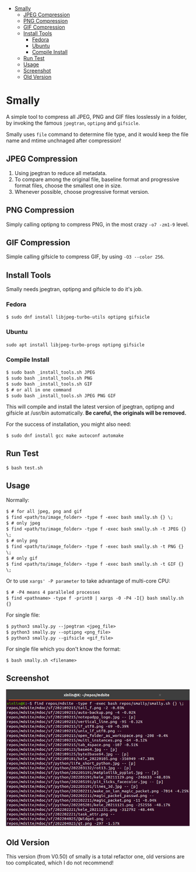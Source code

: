 * [Smally](#Smally)
    * [JPEG Compression](#JPEG-Compression)
    * [PNG Compression](#PNG-Compression)
    * [GIF Compression](#GIF-Compression)
    * [Install Tools](#Install-Tools)
        * [Fedora](#Fedora)
        * [Ubuntu](#Ubuntu)
        * [Compile Install](#Compile-Install)
    * [Run Test](#Run-Test)
    * [Usage](#Usage)
    * [Screenshot](#Screenshot)
    * [Old Version](#Old-Version)

# Smally

A simple tool to compress all JPEG, PNG and GIF files losslessly in a folder,
by invoking the famous `jpegtran`, `optipng` and `gifsicle`.

Smally uses `file` command to determine file type, and it would keep
the file name and mtime unchnaged after compression!

## JPEG Compression

1. Using jpegtran to reduce all metadata.
2. To compare among the original file, baseline format and progressive format
files, choose the smallest one in size.
3. Whenever possible, choose progressive format version.

## PNG Compression

Simply calling optipng to compress PNG, in the most crazy `-o7 -zm1-9` level.

## GIF Compression

Simple calling gifsicle to compress GIF, by using `-O3 --color 256`.

## Install Tools

Smally needs jpegtran, optipng and gifsicle to do it's job.

### Fedora

``` shell
$ sudo dnf install libjpeg-turbo-utils optipng gifsicle
```

### Ubuntu

``` shell
sudo apt install libjpeg-turbo-progs optipng gifsicle
```

### Compile Install

``` shell
$ sudo bash _install_tools.sh JPEG
$ sudo bash _install_tools.sh PNG
$ sudo bash _install_tools.sh GIF
$ # or all in one command
$ sudo bash _install_tools.sh JPEG PNG GIF
```

This will compile and install the latest version of jpegtran,
optipng and gifsicle at /usr/bin automatically.
**Be careful, the originals will be removed.**

For the success of installation, you might also need:

``` shell
$ sudo dnf install gcc make autoconf automake
```

##  Run Test

``` shell
$ bash test.sh
```

##  Usage

Normally:

``` shell
$ # for all jpeg, png and gif
$ find <path/to/image_folder> -type f -exec bash smally.sh {} \;
$ # only jpeg
$ find <path/to/image_folder> -type f -exec bash smally.sh -t JPEG {} \;
$ # only png
$ find <path/to/image_folder> -type f -exec bash smally.sh -t PNG {} \;
$ # only gif
$ find <path/to/image_folder> -type f -exec bash smally.sh -t GIF {} \;
```

Or to use `xargs' -P parameter` to take advantage of multi-core CPU:

``` shell
$ # -P4 means 4 paralleled processes
$ find <pathname> -type f -print0 | xargs -0 -P4 -I{} bash smally.sh {}
```

For single file:

``` shell
$ python3 smally.py --jpegtran <jpeg_file>
$ python3 smally.py --optipng <png_file>
$ python3 smally.py --gifsicle <gif_file>
```

For single file which you don't know the format:

``` shell
$ bash smally.sh <filename>
```

## Screenshot

![smally](/screenshot.png)

## Old Version

This version (from V0.50) of smally is a total refactor one, old versions
are too complicated, which I do not recommend!

